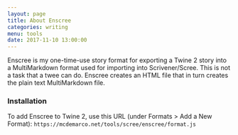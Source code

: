 ```yaml
---
layout: page
title: About Enscree
categories: writing
menu: tools
date: 2017-11-10 13:00:00
---
```

Enscree is my one-time-use story format for exporting a Twine 2 story into a MultiMarkdown format used for importing into Scrivener/Scree.  This is not a task that a twee can do.  Enscree creates an HTML file that in turn creates the plain text MultiMarkdown file.

### Installation

To add Enscree to Twine 2, use this URL (under Formats > Add a New Format): `https://mcdemarco.net/tools/scree/enscree/format.js`   


